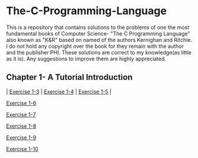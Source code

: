 # The-C-Programming-Language
This is a repository that contains solutions to the problems of one the most fundamental books of Computer Science- "The C Programming Language"
also known as "K&R" based on named of the authors Kernighan and Ritchie. I do not hold any copyright over the book for they remain with the author
and the publisher PHI. 
These solutions are correct to my knowledge(as little as it is). Any suggestions to improve them are highly appreciated.

## Chapter 1- A Tutorial Introduction
  
|  [Exercise 1-3](Solutions/Exercise1_3.c)                | [Exercise 1-4](Solutions/Exercise1_4.c)      | [Exercise 1-5](Solutions/Exercise1_5.c) |

[Exercise 1-6](Solutions/Exercise1_6.c)

[Exercise 1-7](Solutions/Exercise1_7.c)

[Exercise 1-8](Solutions/Exercise1_8.c)

[Exercise 1-9](Solutions/Exercise1_9.c)

[Exercise 1-10](Solutions/Exercise1_10.c)

